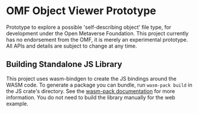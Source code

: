 # OMF Object Viewer Prototype

Prototype to explore a possible 'self-describing object' file type, for development under the Open Metaverse Foundation.
This project currently has no endorsement from the OMF, it is merely an experimental prototype.
All APIs and details are subject to change at any time.

## Building Standalone JS Library

This project uses wasm-bindgen to create the JS bindings around the WASM code.
To generate a package you can bundle, run `wasm-pack build` in the JS crate's directory.
See the [wasm-pack documentation](https://rustwasm.github.io/docs/wasm-pack/) for more information.
You do not need to build the library manually for the web example.
